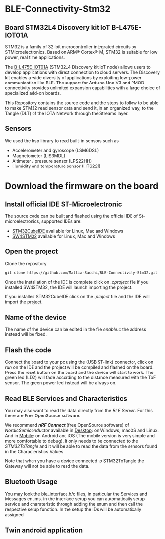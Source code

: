 # BLE-Connectivity-Stm32

## Board STM32L4 Discovery kit IoT B-L475E-IOT01A
STM32 is a family of 32-bit microcontroller integrated circuits by STMicroelectronics. Based on ARM® Cortex®-M, STM32 is suitable for low power, real time applications.

The [B-L475E-IOT01A](https://www.st.com/en/evaluation-tools/b-l475e-iot01a.html) (STM32L4 Discovery kit IoT node) allows users to develop applications with direct connection to cloud servers.
The Discovery kit enables a wide diversity of applications by exploiting low-power communication like BLE.
The support for Arduino Uno V3 and PMOD connectivity provides unlimited expansion capabilities with a large choice of specialized add-on boards.

This Repository contains the source code and the steps to follow to be able to make STM32 read sensor data and send it, in an organized way, to the Tangle (DLT) of the IOTA Network through the Streams layer.

## Sensors
We used the bsp library to read built-in sensors such as

* Accelerometer and gyroscope (LSM6DSL)
* Magnetometer (LIS3MDL)
* Altimeter / pressure sensor (LPS22HH)
* Humidity and temperature sensor (HTS221)

# Download the firmware on the board
## Install official IDE ST-Microelectronic
The source code can be built and flashed using the official IDE of St-microelectronics, supported IDEs are:

* [STM32CubeIDE](https://www.st.com/en/development-tools/stm32cubeide.html) available for Linux, Mac and Windows
* [SW4STM32](https://www.st.com/en/development-tools/sw4stm32.html) available for Linux, Mac and Windows

## Open the project

Clone the repository

```
git clone https://github.com/Mattia-Sacchi/BLE-Connectivity-Stm32.git

```

Once the installation of the IDE is complete click on *.cproject* file if you installed SW4STM32, the IDE will launch importing the project.

If you installed STM32CubeIDE click on the *.project* file and the IDE will import the project.

## Name of the device

The name of the device can be edited in the file *enable.c* the address instead will be fixed.

## Flash the code

Connect the board to your pc using the (USB ST-link) connector, click on *run* on the IDE and the project will be compiled and flashed on the board. Press the reset button on the board and the device will start to work. The green led  (LD2) will fade according to the distance measured with the ToF sensor. The green power led instead will be always on.


## Read BLE Services and Characteristics
You may also want to read the data directly from the *BLE Server*. For this there are Free OpenSource software.

We recommend ***nRF Connect*** (free OpenSource software) of *NordicSemiconductor* available in [Desktop](https://www.nordicsemi.com/Software-and-tools/Development-Tools/nRF-Connect-for-desktop): on Windows, macOS and Linux. And in [Mobile](https://www.nordicsemi.com/Software-and-tools/Development-Tools/nRF-Connect-for-mobile): on Android and iOS (The mobile version is very simple and more comfortable to debug).
It only needs to be connected to the *STM32ToTangle* and it will be able to read the data from the sensors found in the Characteristics Values

Note that when you have a device connected to STM32ToTangle the Gateway will not be able to read the data.

## Bluetooth Usage
You may look the ble_interface.h/c files, in particular the Services and Messages enums.
In the interface setup you can automatically setup service and charateristic through adding the enum and then call the respective setup function.
In the setup the IDs will be automatically assigned

## Twin android application

